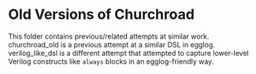 # Old Versions of Churchroad

This folder contains previous/related attempts
  at similar work.
churchroad_old is a previous attempt
  at a similar DSL in egglog.
verilog_like_dsl is a different attempt
  that attempted to capture
  lower-level Verilog constructs
  like `always` blocks
  in an egglog-friendly way.
